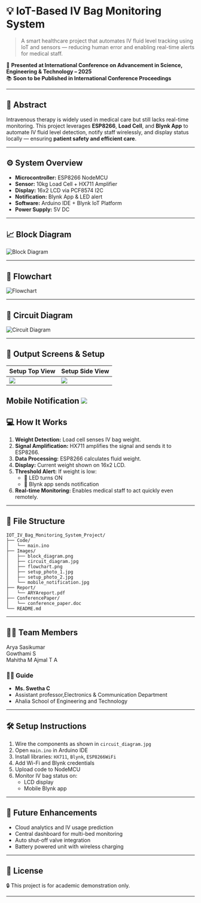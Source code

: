 
# 💡 IoT-Based IV Bag Monitoring System

> A smart healthcare project that automates IV fluid level tracking using IoT and sensors — reducing human error and enabling real-time alerts for medical staff.

🎤 **Presented at International Conference on Advancement in Science, Engineering & Technology – 2025**  
📚 **Soon to be Published in International Conference Proceedings**

---

## 🧾 Abstract

Intravenous therapy is widely used in medical care but still lacks real-time monitoring. This project leverages **ESP8266**, **Load Cell**, and **Blynk App** to automate IV fluid level detection, notify staff wirelessly, and display status locally — ensuring **patient safety and efficient care**.

---

## ⚙️ System Overview

- **Microcontroller:** ESP8266 NodeMCU
- **Sensor:** 10kg Load Cell + HX711 Amplifier
- **Display:** 16x2 LCD via PCF8574 I2C
- **Notification:** Blynk App & LED alert
- **Software:** Arduino IDE + Blynk IoT Platform
- **Power Supply:** 5V DC

---

## 📈 Block Diagram

![Block Diagram](Images/block_diagram.png)

---

## 🔄 Flowchart

![Flowchart](Images/flowchart.png)

---

## 🧪 Circuit Diagram

![Circuit Diagram](Images/circuit_diagram.jpg)

---

## 📲 Output Screens & Setup

| Setup Top View | Setup Side View | 
|----------------|------------------|
 | ![](Images/setup_photo_2.jpg) | ![](Images/mobile_notification.jpg) |
Mobile Notification
 ![](Images/setup_photo_1.jpg)
---

## 💻 How It Works

1. **Weight Detection:** Load cell senses IV bag weight.
2. **Signal Amplification:** HX711 amplifies the signal and sends it to ESP8266.
3. **Data Processing:** ESP8266 calculates fluid weight.
4. **Display:** Current weight shown on 16x2 LCD.
5. **Threshold Alert:** If weight is low:
   - 🔴 LED turns ON
   - 📲 Blynk app sends notification
6. **Real-time Monitoring:** Enables medical staff to act quickly even remotely.

---

## 📂 File Structure

```
IOT_IV_Bag_Monitoring_System_Project/
├── Code/
│   └── main.ino
├── Images/
│   ├── block_diagram.png
│   ├── circuit_diagram.jpg
│   ├── flowchart.png
│   ├── setup_photo_1.jpg
│   ├── setup_photo_2.jpg
│   └── mobile_notification.jpg
├── Report/
│   └── ARYAreport.pdf
├── ConferencePaper/
│   └── conference_paper.doc
└── README.md
```

---

## 👨‍💻 Team Members

Arya Sasikumar          
Gowthami S   
Mahitha M
Ajmal T A

### 👩‍🏫 Guide
- **Ms. Swetha C**
- Assistant professor,Electronics & Communication Department
- Ahalia School of Engineering and Technology

---

## 🛠️ Setup Instructions

1. Wire the components as shown in `circuit_diagram.jpg`
2. Open `main.ino` in Arduino IDE
3. Install libraries: `HX711`, `Blynk`, `ESP8266WiFi`
4. Add Wi-Fi and Blynk credentials
5. Upload code to NodeMCU
6. Monitor IV bag status on:
   - LCD display
   - Mobile Blynk app

---

## 🚀 Future Enhancements

- Cloud analytics and IV usage prediction
- Central dashboard for multi-bed monitoring
- Auto shut-off valve integration
- Battery powered unit with wireless charging

---

## 📄 License

🔒 This project is for academic demonstration only.

---

